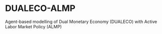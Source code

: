 # DUALECO-ALMP
Agent-based modelling of Dual Monetary Economy (DUALECO) with Active Labor Market Policy (ALMP)
